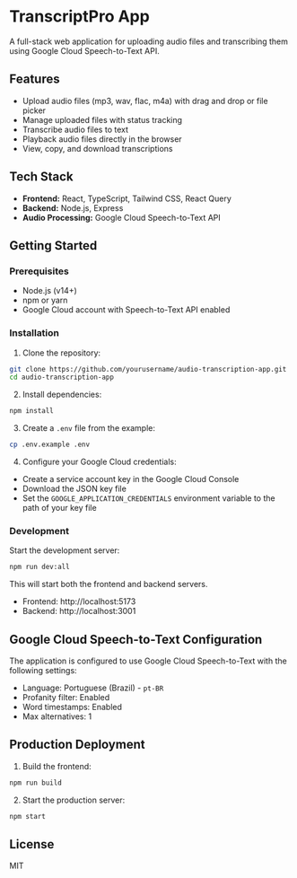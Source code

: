 # TranscriptPro App

A full-stack web application for uploading audio files and transcribing them using Google Cloud Speech-to-Text API.

## Features

- Upload audio files (mp3, wav, flac, m4a) with drag and drop or file picker
- Manage uploaded files with status tracking
- Transcribe audio files to text
- Playback audio files directly in the browser
- View, copy, and download transcriptions

## Tech Stack

- **Frontend:** React, TypeScript, Tailwind CSS, React Query
- **Backend:** Node.js, Express
- **Audio Processing:** Google Cloud Speech-to-Text API

## Getting Started

### Prerequisites

- Node.js (v14+)
- npm or yarn
- Google Cloud account with Speech-to-Text API enabled

### Installation

1. Clone the repository:

```bash
git clone https://github.com/yourusername/audio-transcription-app.git
cd audio-transcription-app
```

2. Install dependencies:

```bash
npm install
```

3. Create a `.env` file from the example:

```bash
cp .env.example .env
```

4. Configure your Google Cloud credentials:

- Create a service account key in the Google Cloud Console
- Download the JSON key file
- Set the `GOOGLE_APPLICATION_CREDENTIALS` environment variable to the path of your key file

### Development

Start the development server:

```bash
npm run dev:all
```

This will start both the frontend and backend servers.

- Frontend: http://localhost:5173
- Backend: http://localhost:3001

## Google Cloud Speech-to-Text Configuration

The application is configured to use Google Cloud Speech-to-Text with the following settings:

- Language: Portuguese (Brazil) - `pt-BR`
- Profanity filter: Enabled
- Word timestamps: Enabled
- Max alternatives: 1

## Production Deployment

1. Build the frontend:

```bash
npm run build
```

2. Start the production server:

```bash
npm start
```

## License

MIT
